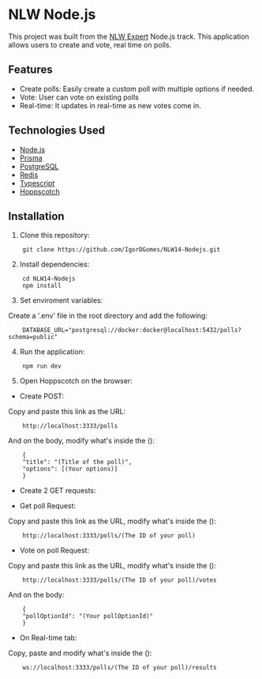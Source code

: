 # NLW Node.js

This project was built from the [NLW Expert](https://www.rocketseat.com.br/) Node.js track. This application allows users to create and vote, real time on polls.

## Features

- Create polls: Easily create a custom poll with multiple options if needed.
- Vote: User can vote on existing polls
- Real-time: It updates in real-time as new votes come in.

## Technologies Used

- [Node.js](https://nodejs.org/en)
- [Prisma](https://www.prisma.io/)
- [PostgreSQL](https://www.postgresql.org/)
- [Redis](https://redis.io/)
- [Typescript](https://www.typescriptlang.org/)
- [Hoppscotch](https://hoppscotch.io/)

## Installation

1. Clone this repository:

```
    git clone https://github.com/IgorDGomes/NLW14-Nodejs.git
```

2. Install dependencies:

```
    cd NLW14-Nodejs
    npm install
```

3. Set enviroment variables:

Create a '.env' file in the root directory and add the following:

```
    DATABASE_URL="postgresql://docker:docker@localhost:5432/polls?schema=public"
```

4. Run the application:

```
    npm run dev
```

5. Open Hoppscotch on the browser:

- Create POST:

Copy and paste this link as the URL: 

```
    http://localhost:3333/polls
```

And on the body, modify what's inside the ():

```
    {
    "title": "(Title of the poll)",
    "options": [(Your options)]
    }
```

- Create 2 GET requests:

- Get poll Request:

Copy and paste this link as the URL, modify what's inside the (): 

```
    http://localhost:3333/polls/(The ID of your poll)
```

- Vote on poll Request:

Copy and paste this link as the URL, modify what's inside the (): 

```
    http://localhost:3333/polls/(The ID of your poll)/votes
```

And on the body:

```
    {
    "pollOptionId": "(Your pollOptionId)"
    }
```

- On Real-time tab:

Copy, paste and modify what's inside the ():

```
    ws://localhost:3333/polls/(The ID of your poll)/results
```